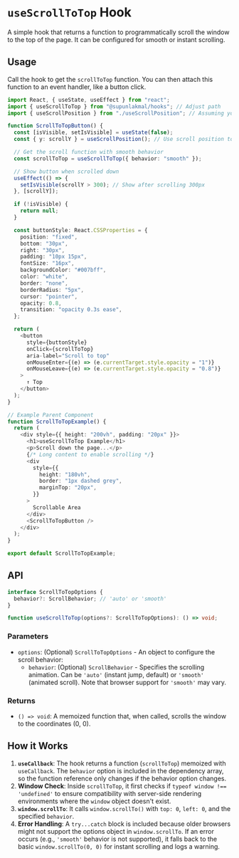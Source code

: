 # `useScrollToTop` Hook

A simple hook that returns a function to programmatically scroll the window to the top of the page. It can be configured for smooth or instant scrolling.

## Usage

Call the hook to get the `scrollToTop` function. You can then attach this function to an event handler, like a button click.

```typescript
import React, { useState, useEffect } from "react";
import { useScrollToTop } from "@supunlakmal/hooks"; // Adjust path
import { useScrollPosition } from "./useScrollPosition"; // Assuming you have this hook

function ScrollToTopButton() {
  const [isVisible, setIsVisible] = useState(false);
  const { y: scrollY } = useScrollPosition(); // Use scroll position to show/hide

  // Get the scroll function with smooth behavior
  const scrollToTop = useScrollToTop({ behavior: "smooth" });

  // Show button when scrolled down
  useEffect(() => {
    setIsVisible(scrollY > 300); // Show after scrolling 300px
  }, [scrollY]);

  if (!isVisible) {
    return null;
  }

  const buttonStyle: React.CSSProperties = {
    position: "fixed",
    bottom: "30px",
    right: "30px",
    padding: "10px 15px",
    fontSize: "16px",
    backgroundColor: "#007bff",
    color: "white",
    border: "none",
    borderRadius: "5px",
    cursor: "pointer",
    opacity: 0.8,
    transition: "opacity 0.3s ease",
  };

  return (
    <button
      style={buttonStyle}
      onClick={scrollToTop}
      aria-label="Scroll to top"
      onMouseEnter={(e) => (e.currentTarget.style.opacity = "1")}
      onMouseLeave={(e) => (e.currentTarget.style.opacity = "0.8")}
    >
      ↑ Top
    </button>
  );
}

// Example Parent Component
function ScrollToTopExample() {
  return (
    <div style={{ height: "200vh", padding: "20px" }}>
      <h1>useScrollToTop Example</h1>
      <p>Scroll down the page...</p>
      {/* Long content to enable scrolling */}
      <div
        style={{
          height: "180vh",
          border: "1px dashed grey",
          marginTop: "20px",
        }}
      >
        Scrollable Area
      </div>
      <ScrollToTopButton />
    </div>
  );
}

export default ScrollToTopExample;
```

## API

```typescript
interface ScrollToTopOptions {
  behavior?: ScrollBehavior; // 'auto' or 'smooth'
}

function useScrollToTop(options?: ScrollToTopOptions): () => void;
```

### Parameters

- `options`: (Optional) `ScrollToTopOptions` - An object to configure the scroll behavior:
  - `behavior`: (Optional) `ScrollBehavior` - Specifies the scrolling animation. Can be `'auto'` (instant jump, default) or `'smooth'` (animated scroll). Note that browser support for `'smooth'` may vary.

### Returns

- `() => void`: A memoized function that, when called, scrolls the window to the coordinates (0, 0).

## How it Works

1.  **`useCallback`**: The hook returns a function (`scrollToTop`) memoized with `useCallback`. The `behavior` option is included in the dependency array, so the function reference only changes if the behavior option changes.
2.  **Window Check**: Inside `scrollToTop`, it first checks if `typeof window !== 'undefined'` to ensure compatibility with server-side rendering environments where the `window` object doesn't exist.
3.  **`window.scrollTo`**: It calls `window.scrollTo()` with `top: 0`, `left: 0`, and the specified `behavior`.
4.  **Error Handling**: A `try...catch` block is included because older browsers might not support the options object in `window.scrollTo`. If an error occurs (e.g., `'smooth'` behavior is not supported), it falls back to the basic `window.scrollTo(0, 0)` for instant scrolling and logs a warning.
